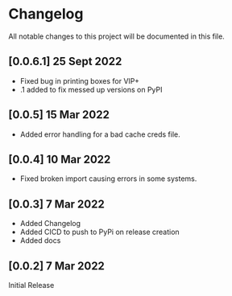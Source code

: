 # Changelog

All notable changes to this project will be documented in this file.

## [0.0.6.1] 25 Sept 2022
- Fixed bug in printing boxes for VIP+
- .1 added to fix messed up versions on PyPI

## [0.0.5] 15 Mar 2022
- Added error handling for a bad cache creds file.

## [0.0.4] 10 Mar 2022
- Fixed broken import causing errors in some systems.

## [0.0.3] 7 Mar 2022
- Added Changelog
- Added CICD to push to PyPi on release creation
- Added docs



## [0.0.2] 7 Mar 2022
Initial Release
